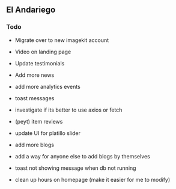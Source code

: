 ## El Andariego

### Todo

- Migrate over to new imagekit account
- Video on landing page
- Update testimonials
- Add more news
- add more analytics events
- toast messages
- investigate if its better to use axios or fetch

- (peyt) item reviews
- update UI for platillo slider
- add more blogs
- add a way for anyone else to add blogs by themselves
- toast not showing message when db not running
- clean up hours on homepage (make it easier for me to modify)
